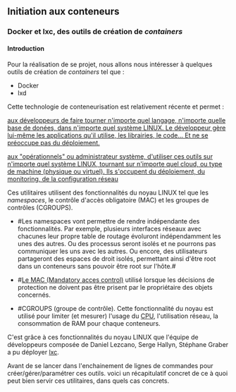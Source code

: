 ## Initiation aux conteneurs

### Docker et lxc, des outils de création de *containers* 

#### Introduction 

Pour la réalisation de se projet, nous allons nous intéresser à quelques outils de création de *containers* tel que :

* Docker
* lxd

Cette technologie de conteneurisation est relativement récente et permet :

[aux développeurs de faire tourner n'importe quel langage, n'importe quelle base de donées, dans n'importe quel système LINUX. Le développeur gère lui-même les applications qu'il utilise, les librairies, le code... Et ne se préoccupe pas du déploiement.](https://www.infoq.com/fr/articles/docker-sous-le-capot)

[aux "opérationnels" ou administrateur système, d'utiliser ces outils sur n'importe quel système LINUX, tournant sur n'importe quel cloud, ou type de machine (physique ou virtuel). Ils s'occupent du déploiement, du monitoring, de la configuration réseau](https://www.infoq.com/fr/articles/docker-sous-le-capot)


Ces utilitaires utilisent des fonctionnalités du noyau LINUX tel que les *namespaces*, le contrôle d'accès obligatoire (MAC) et les groupes de contrôles (CGROUPS).

* #Les namespaces vont permettre de rendre indépendante des fonctionnalités. Par exemple, plusieurs interfaces réseaux avec chacunes leur propre table de routage évoluront indépendamment les unes des autres. Ou des processus seront isolés et ne pourrons pas communiquer les uns avec les autres. Ou encore, des utilisateurs partageront des espaces de droit isolés, permettant ainsi d'être root dans un conteneurs sans pouvoir être root sur l'hôte.#

* #[Le MAC (Mandatory acces control)](http://blog.securite.free.fr/index.php/mac-dac-rbac-on-parle-de-controle-dacces) utilisé lorsque les décisions de protection ne doivent pas être prisent par le propriétaire des objets concernés.

* #CGROUPS (groupe de contrôle). Cette fonctionnalité du noyau est utilisé pour limiter (et mesurer) l'usage du [CPU](https://fr.wikipedia.org/wiki/Processeur), l'utilisation réseau, la consommation de RAM pour chaque conteneurs.

C'est grâce à ces fonctionnalités du noyau LINUX que l'équipe de développeurs composée de Daniel Lezcano, Serge Hallyn, Stéphane Graber a pu déployer [lxc](https://linuxcontainers.org/fr/).



Avant de se lancer dans l'enchainement de lignes de commandes pour créer/gérer/paramétrer ces outils. voici un récapitulatif concret de ce à quoi peut bien servir ces utilitaires, dans quels cas concrets.
